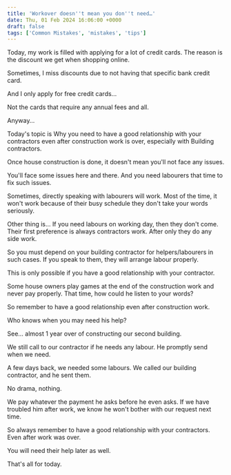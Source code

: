 ```yaml
---
title: 'Workover doesn''t mean you don''t need…'
date: Thu, 01 Feb 2024 16:06:00 +0000
draft: false
tags: ['Common Mistakes', 'mistakes', 'tips']
---
```


Today, my work is filled with applying for a lot of credit cards. The reason is the discount we get when shopping online.

Sometimes, I miss discounts due to not having that specific bank credit card.

And I only apply for free credit cards…

Not the cards that require any annual fees and all.

Anyway…

Today's topic is Why you need to have a good relationship with your contractors even after construction work is over, especially with Building contractors.

Once house construction is done, it doesn't mean you'll not face any issues.

You'll face some issues here and there. And you need labourers that time to fix such issues.

Sometimes, directly speaking with labourers will work. Most of the time, it won't work because of their busy schedule they don't take your words seriously.

Other thing is... If you need labours on working day, then they don't come. Their first preference is always contractors work. After only they do any side work.

So you must depend on your building contractor for helpers/labourers in such cases. If you speak to them, they will arrange labour properly.

This is only possible if you have a good relationship with your contractor.

Some house owners play games at the end of the construction work and never pay properly. That time, how could he listen to your words?

So remember to have a good relationship even after construction work.

Who knows when you may need his help?

See… almost 1 year over of constructing our second building.

We still call to our contractor if he needs any labour. He promptly send when we need.

A few days back, we needed some labours. We called our building contractor, and he sent them.

No drama, nothing.

We pay whatever the payment he asks before he even asks. If we have troubled him after work, we know he won't bother with our request next time.

So always remember to have a good relationship with your contractors. Even after work was over.

You will need their help later as well.

That's all for today.